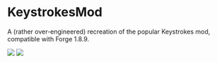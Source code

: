# KeystrokesMod
A (rather over-engineered) recreation of the popular Keystrokes mod, compatible with Forge 1.8.9.

![](https://i.imgur.com/m2oKdRu.png)
![](https://i.imgur.com/964UoPk.png)
